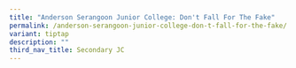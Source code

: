 ```yaml
---
title: "Anderson Serangoon Junior College: Don't Fall For The Fake"
permalink: /anderson-serangoon-junior-college-don-t-fall-for-the-fake/
variant: tiptap
description: ""
third_nav_title: Secondary JC
---
```

